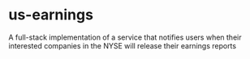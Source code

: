 # us-earnings
A full-stack implementation of a service that notifies users when their interested companies in the NYSE will release their earnings reports
